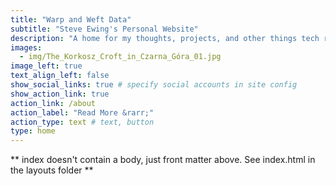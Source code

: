 ```yaml
---
title: "Warp and Weft Data"
subtitle: "Steve Ewing's Personal Website"
description: "A home for my thoughts, projects, and other things tech related."
images:
  - img/The_Korkosz_Croft_in_Czarna_Góra_01.jpg
image_left: true
text_align_left: false
show_social_links: true # specify social accounts in site config
show_action_link: true
action_link: /about
action_label: "Read More &rarr;"
action_type: text # text, button
type: home
---
```


** index doesn't contain a body, just front matter above.
See index.html in the layouts folder **
